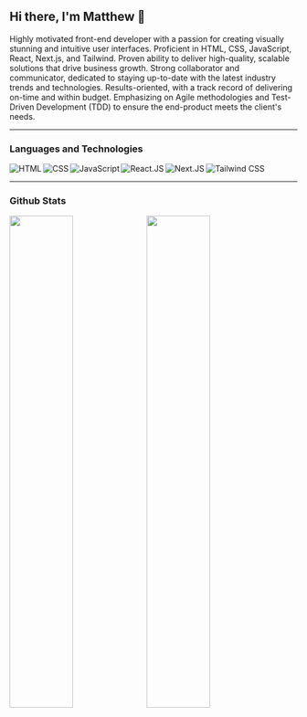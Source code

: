 ## Hi there, I'm Matthew 👋

<p>Highly motivated front-end developer with a passion for creating visually stunning and intuitive user interfaces. Proficient in HTML, CSS, JavaScript, React, Next.js, and Tailwind. Proven ability to deliver high-quality, scalable solutions that drive business growth. Strong collaborator and communicator, dedicated to staying up-to-date with the latest industry trends and technologies. Results-oriented, with a track record of delivering on-time and within budget. Emphasizing on Agile methodologies and Test-Driven Development (TDD) to ensure the end-product meets the client's needs.</p>

<hr>

### Languages and Technologies
<img alt="HTML" align="left" src="https://img.shields.io/badge/html5-%23E34F26.svg?style=for-the-badge&logo=html5&logoColor=white" />
<img alt="CSS" align="left" src="https://img.shields.io/badge/css3-%231572B6.svg?style=for-the-badge&logo=css3&logoColor=white" />
<img alt="JavaScript" align="left" src="https://img.shields.io/badge/javascript-%23323330.svg?style=for-the-badge&logo=javascript&logoColor=%23F7DF1E" />
<img alt="React.JS" align="left" src="https://img.shields.io/badge/react-%2320232a.svg?style=for-the-badge&logo=react&logoColor=%2361DAFB" />
<img alt="Next.JS" align="left" src="https://img.shields.io/badge/Next-black?style=for-the-badge&logo=next.js&logoColor=white" />
<img alt="Tailwind CSS" src="https://img.shields.io/badge/tailwindcss-%2338B2AC.svg?style=for-the-badge&logo=tailwind-css&logoColor=white" />

<hr>

### Github Stats
<img align="left" width="47%" src="https://github-readme-stats.vercel.app/api?username=zemetskiym&show_icons=true&theme=gruvbox" />
<img align="left" width="47%" src="https://github-readme-stats.vercel.app/api/top-langs/?username=zemetskiym&layout=compact" />
